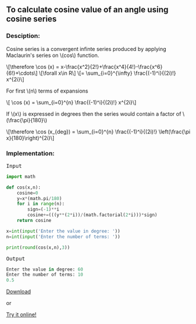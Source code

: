 <script type="text/javascript" src="https://cdnjs.cloudflare.com/ajax/libs/mathjax/2.7.0/MathJax.js?config=TeX-AMS_CHTML"></script>


## To calculate cosine value of an angle using cosine series


### Desciption:

Cosine series is a convergent infinte series produced by applying Maclaurin's series on \\(cos\\) function.

\\[\therefore \cos (x) = x-\frac{x^2}{2!}+\frac{x^4}{4!}-\frac{x^6}{6!}+\cdots\\]
\\[\forall x\in R\\]
\\[= \sum_{i=0}^{\infty} \frac{(-1)^i}{(2i)!} x^{2i}\\]

For first \\(n\\) terms of expansions

\\[ \cos (x) = \sum_{i=0}^{n} \frac{(-1)^i}{(2i)!} x^{2i}\\]

If \\(x\\) is expressed in degrees then the series would contain a factor of \\(\frac{\pi}{180}\\)

\\[\therefore \cos (x_{deg}) = \sum_{i=0}^{n} \frac{(-1)^i}{(2i)!} \left(\frac{\pi x}{180}\right)^{2i}\\]

### Implementation:

<kbd>Input</kbd>

```python
import math

def cos(x,n):
	cosine=0
	y=x*(math.pi/180)
	for i in range(n):
		sign=(-1)**i
		cosine+=(((y**(2*i))/(math.factorial(2*i)))*sign)
	return cosine

x=int(input('Enter the value in degree: '))
n=int(input('Enter the number of terms: '))

print(round(cos(x,n),3))
```

<kbd>Output</kbd>

```python
Enter the value in degree: 60
Enter the number of terms: 10
0.5
```


[Download](py/cos.py)

or

[Try it online!](https://tio.run/##bY/BboMwEETP@Cv2lrWbNtBIURXJx36IGxZYKawtY1fw9dTU6q232dGbWU3Y0uTluu88Bx8TzC5NSvU0wMMvuJ5F31VTJAvZVjWbXQ0ezFvgS/fRatUMPgIDC0QnI@FvoFl4FIuvnTaGy1kLXiwibsbgu2GtL7VncI/kI7tndbU5oqU2UspRoCaVWi1LQpaQE54@JVGENBF8u2em43lPYyS6w0lrJf@zkuevIv0AxZmXyqoQDzj6LD3@TT5ftd73W6u69gc "Python 3 – Try It Online")
